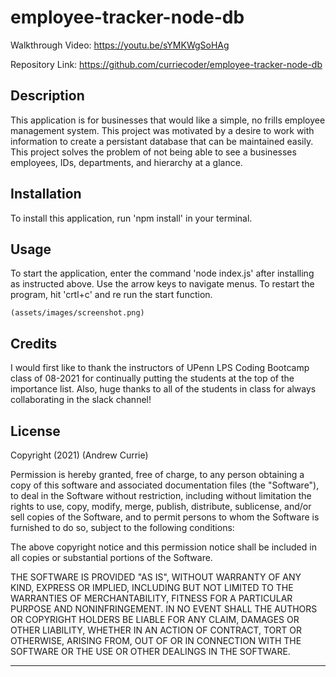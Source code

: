 # employee-tracker-node-db

Walkthrough Video: https://youtu.be/sYMKWgSoHAg

Repository Link: https://github.com/curriecoder/employee-tracker-node-db

## Description
This application is for businesses that would like a simple, no frills employee management system. This project was motivated by a desire to work with information to create a persistant database that can be maintained easily. This project solves the problem of not being able to see a businesses employees, IDs, departments, and hierarchy at a glance.

## Installation
To install this application, run 'npm install' in your terminal.

## Usage
To start the application, enter the command 'node index.js' after installing as instructed above. Use the arrow keys to navigate menus. To restart the program, hit 'crtl+c' and re run the start function.

    (assets/images/screenshot.png)
    

## Credits
I would first like to thank the instructors of UPenn LPS Coding Bootcamp class of 08-2021 for continually putting the students at the top of the importance list. Also, huge thanks to all of the students in class for always collaborating in the slack channel!

## License
Copyright (2021) (Andrew Currie)

Permission is hereby granted, free of charge, to any person obtaining a copy of this software and associated documentation files (the "Software"), to deal in the Software without restriction, including without limitation the rights to use, copy, modify, merge, publish, distribute, sublicense, and/or sell copies of the Software, and to permit persons to whom the Software is furnished to do so, subject to the following conditions:

The above copyright notice and this permission notice shall be included in all copies or substantial portions of the Software.

THE SOFTWARE IS PROVIDED "AS IS", WITHOUT WARRANTY OF ANY KIND, EXPRESS OR IMPLIED, INCLUDING BUT NOT LIMITED TO THE WARRANTIES OF MERCHANTABILITY, FITNESS FOR A PARTICULAR PURPOSE AND NONINFRINGEMENT. IN NO EVENT SHALL THE AUTHORS OR COPYRIGHT HOLDERS BE LIABLE FOR ANY CLAIM, DAMAGES OR OTHER LIABILITY, WHETHER IN AN ACTION OF CONTRACT, TORT OR OTHERWISE, ARISING FROM, OUT OF OR IN CONNECTION WITH THE SOFTWARE OR THE USE OR OTHER DEALINGS IN THE SOFTWARE.

---